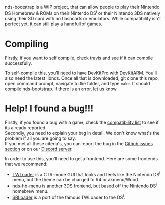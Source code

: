 nds-bootstrap is a WIP project, that can allow people to play their Nintendo DS Homebrew & ROMs on their Nintendo DS<sup>i</sup> or their Nintendo 3DS natively using their SD card with no flashcarts or emulators. While compatibility isn't perfect yet, it can still play a handfull of games.

# Compiling

Firstly, if you want to self compile, check [travis](https://travis-ci.org/ahezard/nds-bootstrap) and see if it can compile successfully.

To self-compile this, you'll need to have DevKitPro with DevKitARM. You'll also need the latest libnds. Once all that is downloaded, git clone this repo, open command prompt, navigate to the folder, and type `make`. It should compile nds-bootstrap. If there is an error, let us know.

# Help! I found a bug!!!

Firstly, if you found a bug with a game, check the [compatibility list](https://docs.google.com/spreadsheets/d/1M7MxYQzVhb4604esdvo57a7crSvbGzFIdotLW0bm0Co/edit?usp=sharing) to see if its already reported.     
Secondly, you need to explain your bug in detail. We don't know what's the problem if all you are going to say.     
If you met all these citeria's, you can report the bug in the [Github issues section](https://github.com/ahezard/nds-bootstrap/issues) or on our [Discord server](https://discordapp.com/invite/7bxTQfZ).

In order to use this, you'll need to get a frontend. Here are some frontends that we recommend:
- [TWLoader](https://github.com/Robz8/TWLoader) is a CTR-mode GUI that looks and feels like the Nintendo DS<sup>i</sup> menu, but the theme can be changed to R4 or akmenu/Wood.
- [nds-hb-menu](https://github.com/ahezard/nds-hb-menu/releases) is another 3DS frontend, but based off the Nintendo DS<sup>i</sup> homebrew menu.
- [SRLoader](https://github.com/Robz8/SRLoader) is a port of the famous TWLoader to the DS<sup>i</sup>.
